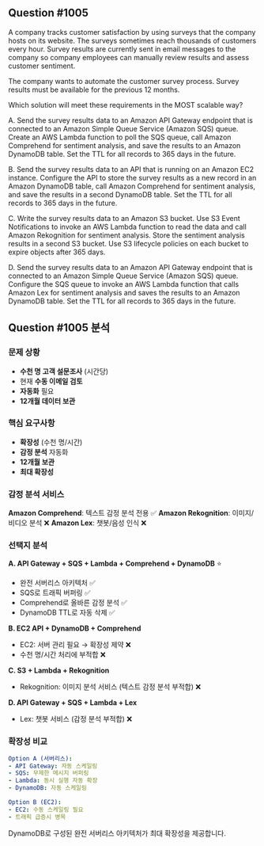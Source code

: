 ## Question #1005
A company tracks customer satisfaction by using surveys that the company hosts on its website. The surveys sometimes reach thousands of customers every hour. Survey results are currently sent in email messages to the company so company employees can manually review results and assess customer sentiment.

The company wants to automate the customer survey process. Survey results must be available for the previous 12 months.

Which solution will meet these requirements in the MOST scalable way?

A. Send the survey results data to an Amazon API Gateway endpoint that is connected to an Amazon Simple Queue Service (Amazon SQS) queue. Create an AWS Lambda function to poll the SQS queue, call Amazon Comprehend for sentiment analysis, and save the results to an Amazon DynamoDB table. Set the TTL for all records to 365 days in the future.

B. Send the survey results data to an API that is running on an Amazon EC2 instance. Configure the API to store the survey results as a new record in an Amazon DynamoDB table, call Amazon Comprehend for sentiment analysis, and save the results in a second DynamoDB table. Set the TTL for all records to 365 days in the future.

C. Write the survey results data to an Amazon S3 bucket. Use S3 Event Notifications to invoke an AWS Lambda function to read the data and call Amazon Rekognition for sentiment analysis. Store the sentiment analysis results in a second S3 bucket. Use S3 lifecycle policies on each bucket to expire objects after 365 days.

D. Send the survey results data to an Amazon API Gateway endpoint that is connected to an Amazon Simple Queue Service (Amazon SQS) queue. Configure the SQS queue to invoke an AWS Lambda function that calls Amazon Lex for sentiment analysis and saves the results to an Amazon DynamoDB table. Set the TTL for all records to 365 days in the future.

## Question #1005 분석

### 문제 상황
- **수천 명 고객 설문조사** (시간당)
- 현재 **수동 이메일 검토**
- **자동화** 필요
- **12개월 데이터 보관**

### 핵심 요구사항
- **확장성** (수천 명/시간)
- **감정 분석** 자동화
- **12개월 보관**
- **최대 확장성**

### 감정 분석 서비스

**Amazon Comprehend**: 텍스트 감정 분석 전용 ✅
**Amazon Rekognition**: 이미지/비디오 분석 ❌
**Amazon Lex**: 챗봇/음성 인식 ❌

### 선택지 분석

**A. API Gateway + SQS + Lambda + Comprehend + DynamoDB** ⭐
- 완전 서버리스 아키텍처 ✅
- SQS로 트래픽 버퍼링 ✅
- Comprehend로 올바른 감정 분석 ✅
- DynamoDB TTL로 자동 삭제 ✅

**B. EC2 API + DynamoDB + Comprehend**
- EC2: 서버 관리 필요 → 확장성 제약 ❌
- 수천 명/시간 처리에 부적합 ❌

**C. S3 + Lambda + Rekognition**
- Rekognition: 이미지 분석 서비스 (텍스트 감정 분석 부적합) ❌

**D. API Gateway + SQS + Lambda + Lex**
- Lex: 챗봇 서비스 (감정 분석 부적합) ❌

### 확장성 비교

```yaml
Option A (서버리스):
- API Gateway: 자동 스케일링
- SQS: 무제한 메시지 버퍼링
- Lambda: 동시 실행 자동 확장
- DynamoDB: 자동 스케일링

Option B (EC2):
- EC2: 수동 스케일링 필요
- 트래픽 급증시 병목
```
 DynamoDB로 구성된 완전 서버리스 아키텍처가 최대 확장성을 제공합니다.